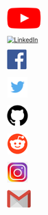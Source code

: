 <a href="https://www.youtube.com/channel/UC5TCo8gN5fILJ2sojGcOpxA"><img src="youtube_social_icon_red.png" alt="YouTube" align="bottom" height="48" width="78" > 
  
<a href="http://linkedin.com/in/analupadhyay1998"><img src="Linkedin-Logo-2003–2011.png" alt="LinkedIn" align="bottom" height="55" width="100" ></a>    
  
<a href="https://www.facebook.com/InnovationbyAnalupadhyay/"><img src="584ac2d03ac3a570f94a666d.png" alt="Facebook" align="bottom" height="45" width="45" ></a> 

<a href="https://twitter.com/InnovationInyou"><img src="580b57fcd9996e24bc43c53e.png" alt="Twitter" align="bottom" height="48" width="48" ></a>

<a href="https://github.com/InnovationInyou"><img src="25231.png" alt="github" align="bottom" height="48" width="48" ></a> 

<a href="https://www.reddit.com/u/Creativeinsaan/?utm_source=share&utm_medium=ios_app&utm_name=iossmf"><img src="iDdntscPf-nfWKqzHRGFmhVxZm4hZgaKe5oyFws-yzA.png" alt="reddit" align="bottom" height="48" width="48" ></a>

<a href="https://instagram.com/innovationin_you?igshid=1fkp8yasn425p"><img src="7172161b580470deb78078669236d2c1.jpg" alt="Instagram" align="bottom" height="48" width="48" ></a>

<a href="mailto:innovationinyou06@gmail.com"><img src="5847fafdcef1014c0b5e48ce.png" alt="Instagram" align="bottom" height="40" width="55" ></a> 
